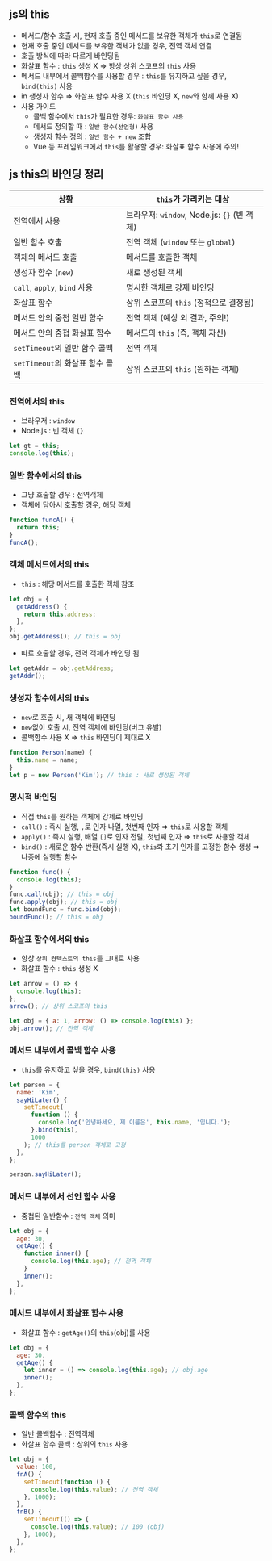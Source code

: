 ## js의 this

- 메서드/함수 호출 시, 현재 호출 중인 메서드를 보유한 객체가 `this`로 연결됨
- 현재 호출 중인 메서드를 보유한 객체가 없을 경우, 전역 객체 연결
- 호출 방식에 따라 다르게 바인딩됨
- 화살표 함수 : `this` 생성 X ⇒ 항상 상위 스코프의 `this` 사용
- 메서드 내부에서 콜백함수를 사용할 경우 : `this`를 유지하고 싶을 경우, `bind(this)` 사용
- in 생성자 함수 ⇒ 화살표 함수 사용 X (`this` 바인딩 X, `new`와 함께 사용 X)
- 사용 가이드
  - 콜백 함수에서 `this`가 필요한 경우: `화살표 함수 사용`
  - 메서드 정의할 때 : `일반 함수(선언형)` 사용
  - 생성자 함수 정의 : `일반 함수 + new` 조합
  - Vue 등 프레임워크에서 `this`를 활용할 경우: 화살표 함수 사용에 주의!

## js this의 바인딩 정리

| 상황                            | `this`가 가리키는 대상                      |
| ------------------------------- | ------------------------------------------- |
| 전역에서 사용                   | 브라우저: `window`, Node.js: `{}` (빈 객체) |
| 일반 함수 호출                  | 전역 객체 (`window` 또는 `global`)          |
| 객체의 메서드 호출              | 메서드를 호출한 객체                        |
| 생성자 함수 (`new`)             | 새로 생성된 객체                            |
| `call`, `apply`, `bind` 사용    | 명시한 객체로 강제 바인딩                   |
| 화살표 함수                     | 상위 스코프의 `this` (정적으로 결정됨)      |
| 메서드 안의 중첩 일반 함수      | 전역 객체 (예상 외 결과, 주의!)             |
| 메서드 안의 중첩 화살표 함수    | 메서드의 `this` (즉, 객체 자신)             |
| `setTimeout`의 일반 함수 콜백   | 전역 객체                                   |
| `setTimeout`의 화살표 함수 콜백 | 상위 스코프의 `this` (원하는 객체)          |

### 전역에서의 this

- 브라우저 : `window`
- Node.js : 빈 객체 `{}`

```js
let gt = this;
console.log(this);
```

### 일반 함수에서의 this

- 그냥 호출할 경우 : 전역객체
- 객체에 담아서 호출할 경우, 해당 객체

```js
function funcA() {
  return this;
}
funcA();
```

### 객체 메서드에서의 this

- `this` : 해당 메서드를 호출한 객체 참조

```js
let obj = {
  getAddress() {
    return this.address;
  },
};
obj.getAddress(); // this = obj
```

- 따로 호출할 경우, 전역 객체가 바인딩 됨

```js
let getAddr = obj.getAddress;
getAddr();
```

### 생성자 함수에서의 this

- `new`로 호출 시, 새 객체에 바인딩
- `new`없이 호출 시, 전역 객체에 바인딩(버그 유발)
- 콜백함수 사용 X ⇒ `this` 바인딩이 제대로 X

```js
function Person(name) {
  this.name = name;
}
let p = new Person('Kim'); // this : 새로 생성된 객체
```

### 명시적 바인딩

- 직접 `this`를 원하는 객체에 강제로 바인딩
- `call()` : 즉시 실행, `,`로 인자 나열, 첫번째 인자 ⇒ `this`로 사용할 객체
- `apply()` : 즉시 실행, 배열 `[]`로 인자 전달, 첫번째 인자 ⇒ `this`로 사용할 객체
- `bind()` : 새로운 함수 반환(즉시 실행 X), `this`롸 초기 인자를 고정한 함수 생성 ⇒ 나중에 실행할 함수

```js
function func() {
  console.log(this);
}
func.call(obj); // this = obj
func.apply(obj); // this = obj
let boundFunc = func.bind(obj);
boundFunc(); // this = obj
```

### 화살표 함수에서의 this

- 항상 `상위 컨텍스트의 this`를 그대로 사용
- 화살표 함수 : `this` 생성 X

```js
let arrow = () => {
  console.log(this);
};
arrow(); // 상위 스코프의 this
```

```js
let obj = { a: 1, arrow: () => console.log(this) };
obj.arrow(); // 전역 객체
```

### 메서드 내부에서 콜백 함수 사용

- `this`를 유지하고 싶을 경우, `bind(this)` 사용

```js
let person = {
  name: 'Kim',
  sayHiLater() {
    setTimeout(
      function () {
        console.log('안녕하세요, 제 이름은', this.name, '입니다.');
      }.bind(this),
      1000
    ); // this를 person 객체로 고정
  },
};

person.sayHiLater();
```

### 메서드 내부에서 선언 함수 사용

- 중첩된 일반함수 : `전역 객체` 의미

```js
let obj = {
  age: 30,
  getAge() {
    function inner() {
      console.log(this.age); // 전역 객체
    }
    inner();
  },
};
```

### 메서드 내부에서 화살표 함수 사용

- 화살표 함수 : `getAge()`의 `this`(obj)를 사용

```js
let obj = {
  age: 30,
  getAge() {
    let inner = () => console.log(this.age); // obj.age
    inner();
  },
};
```

### 콜백 함수의 this

- 일반 콜백함수 : 전역객체
- 화살표 함수 콜백 : 상위의 `this` 사용

```js
let obj = {
  value: 100,
  fnA() {
    setTimeout(function () {
      console.log(this.value); // 전역 객체
    }, 1000);
  },
  fnB() {
    setTimeout(() => {
      console.log(this.value); // 100 (obj)
    }, 1000);
  },
};
```

